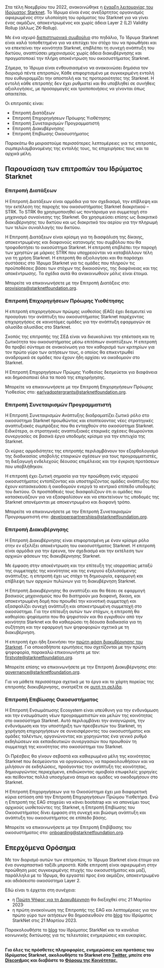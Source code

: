 Στα τέλη Νοεμβρίου του 2022, ανακοινώθηκε η [έναρξη λειτουργίας του Ιδρύματος Starknet](https://medium.com/starkware/introducing-the-starknet-foundation-bd4b4379fbb). Το Ίδρυμα είναι ένας ανεξάρτητος οργανισμός αφιερωμένος στην υλοποίηση του οράματος του Starknet για να γίνει ένας ακμάζων, αποκεντρωμένος και χωρίς άδεια Layer 2 (L2) Validity Rollup (άλλως ZK-Rollup). 

Με ένα ισχυρό [διεπιστημονικό συμβούλιο](https://medium.com/starknet-foundation/welcome-to-the-world-starknet-foundation-7bd55d5dbc59) στο πηδάλιο, Το Ίδρυμα Starknet είναι καλά τοποθετημένο για να επιτύχει τον στόχο του να προωθήσει και να επεκτείνει την κοινότητα Starknet, επιβλέπει τη συνεχή ανάπτυξη του δικτύου, αναπτύσσει μηχανισμούς χωρίς άδεια διακυβέρνησης και πραγματοποιεί την πλήρη αποκέντρωση του οικοσυστήματος Starknet. 

Σήμερα, το Ίδρυμα είναι ενθουσιασμένο να ανακοινώσει δημόσια τον διορισμό πέντε επιτροπών, Κάθε επιφορτισμένο με συγκεκριμένη εντολή που ευθυγραμμίζει την αποστολή και τις προτεραιότητες της Starknet. Η εντολή κάθε επιτροπής δεν έχει ρυθμιστεί και θα υποβληθεί σε συνήθεις αξιολογήσεις, με προσαρμογές και τροποποιήσεις να γίνονται όπως απαιτείται.

Οι επιτροπές είναι:

* Επιτροπή Διατάξεων
* Επιτροπή Επιχορηγήσεων Πρόωρης Υιοθέτησης
* Επιτροπή Συνεταιρισμών Προγραμματιστή
* Επιτροπή Διακυβέρνησης
* Επιτροπή Επιβίωσης Οικοσυστήματος

Παρακάτω θα μοιραστούμε περισσότερες λεπτομέρειες για τις επιτροπές, συμπεριλαμβανομένης της εντολής τους, τις επιχειρήσεις τους και τα αρχικά μέλη.

## Παρουσίαση των επιτροπών του Ιδρύματος Starknet 

### Επιτροπή Διατάξεων

Η Επιτροπή Διατάξεων είναι αρμόδια για τον σχεδιασμό, την επίβλεψη και την εκτέλεση της παροχής του οικοσυστήματος Starknet διακριτικού – STRK. Το STRK θα χρησιμοποιηθεί ως ποντάρισμα για συμμετοχή στο μηχανισμό συναίνεσης της Starknet. Θα χρησιμεύσει επίσης ως διακριτικό διακυβέρνησης του δικτύου και ως διακριτικό του αερίου για την πληρωμή των τελών συναλλαγής του δικτύου. 

Η Επιτροπή Διατάξεων είναι κρίσιμη για τη διασφάλιση της δίκαιης, αποκεντρωμένης και διαφανούς κατανομής του συμβόλου που θα τροφοδοτήσει το οικοσύστημα Starknet. Η επιτροπή επιβλέπει την παροχή των χρηστών με μάρκες STRK που υποχρεούνται να καταβάλλουν τέλη για τη χρήση Starknet. Η επιτροπή θα αξιολογήσει και θα παράσχει συστάσεις στο Ίδρυμα Starknet για τις ομάδες που πληρούν τις προϋποθέσεις βάσει των στόχων της δικαιοσύνης, της διαφάνειας και της αποκέντρωσης. Τα σχέδια αυτά θα ανακοινωθούν μόλις είναι έτοιμα.

Μπορείτε να επικοινωνήσετε με την Επιτροπή Διατάξεις στο: [provisions@starknetfoundation.org](mailto:provisions@starknetfoundation.org).

### Επιτροπή Επιχορηγήσεων Πρόωρης Υιοθέτησης

Η επιτροπή επιχορηγήσεων πρώιμης υιοθεσίας (EAG) έχει δεσμευτεί να προαγάγει την ανάπτυξη του οικοσυστήματος Starknet παρέχοντας επιχορηγήσεις σε καινοτόμες ομάδες για την ανάπτυξη εφαρμογών σε αλυσίδα αλυσίδας στο Starknet. 

Σκοπός της επιτροπής της ΣΕΔ είναι να διευκολύνει την επέκταση και τη ζωτικότητα του οικοσυστήματος μέσω επιτόπιων αναπτύξεων. Η επιτροπή θα προβεί σύντομα σε ανακοίνωση για τον καθορισμό των κριτηρίων για τον πρώτο γύρο των αιτήσεων τους, ο οποίος θα επικεντρωθεί αναδρομικά σε ομάδες που έχουν ήδη αρχίσει να οικοδομούν στο Starknet. 

Η Επιτροπή Επιχορηγήσεων Πρώιμης Υιοθεσίας δεσμεύεται για διαφάνεια και δημοσιοποιεί όλα τα ποσά της επιχορήγησης.

Μπορείτε να επικοινωνήσετε με την Επιτροπή Επιχορηγήσεων Πρόωρης Υιοθεσίας στο: [earlyadoptergrants@starknetfoundation.org](earlyadoptergrants@starknetfoundation.org).

### Επιτροπή Συνεταιρισμών Προγραμματιστή

Η Επιτροπή Συνεταιρισμών Ανάπτυξης διαδραματίζει ζωτικό ρόλο στο οικοσύστημα Starknet προωθώντας και εποπτεύοντας νέες στρατηγικές αναπτυξιακές συμπράξεις που θα ενταχθούν στο οικοσύστημα Starknet. Ειδικότερα, οι στρατηγικές αναπτυξιακές εταιρικές σχέσεις θεωρούνται συνεργασίες σε βασικά έργα υποδομής κρίσιμα για την επιτυχία της Starknet.

Οι κύριες αρμοδιότητες της επιτροπής περιλαμβάνουν τον εξορθολογισμό της διαδικασίας υποβολής εταιρικών σχέσεων για τους προγραμματιστές, τη διεξαγωγή ενδελεχούς δέουσας επιμέλειας και την έγκριση προτάσεων που υποβλήθηκαν. 

Η επιτροπή έχει ζωτική σημασία για την προώθηση ενός ισχυρού οικοσυστήματος εντοπίζοντας και υποστηρίζοντας ομάδες ανάπτυξης που έχουν κατασκευάσει ή οικοδομούν ενεργά το κεντρικό επίπεδο υποδομής του δικτύου. Οι προσπάθειές τους διασφαλίζουν ότι οι ομάδες που κατασκευάζουν για να εξασφαλίσουν και να επεκτείνουν τις υποδομές της Starknet απονέμονται με αποκεντρωμένο και διαφανή τρόπο. 

Μπορείτε να επικοινωνήσετε με την Επιτροπή Συνεταιρισμών Προγραμματιστή στο: [developerpartnerships@starknetfoundation.org](mailto:developerpartnerships@starknetfoundation.org).

### Επιτροπή Διακυβέρνησης

Η Επιτροπή Διακυβέρνησης είναι επιφορτισμένη με έναν κρίσιμο ρόλο στην εν εξελίξει αποκέντρωση του οικοσυστήματος Starknet. Η επιτροπή είναι αρμόδια για την έρευνα, τον σχεδιασμό και την εκτέλεση των αρχικών φάσεων της διακυβέρνησης Starknet. 

Με έμφαση στην αποκέντρωση και την επίτευξη της ισορροπίας μεταξύ της συμμετοχής της κοινότητας και της ενεργού εξελισσόμενης ανάπτυξης. η επιτροπή έχει ως στόχο τη δημιουργία, εφαρμογή και επίβλεψη των αρχικών πυλώνων για τη διακυβέρνηση Starknet. 

Η Επιτροπή Διακυβέρνησης θα αναπτύξει και θα θέσει σε εφαρμογή βασικούς μηχανισμούς που θα διατηρούν μια διαφανή, δίκαιη, και αποκεντρωμένη δομή που προωθεί την κοινοτική συμμετοχή και εξασφαλίζει συνεχή ανάπτυξη και αποκεντρωμένη συμμετοχή στο οικοσύστημα. Για την επίτευξη αυτών των στόχων, η επιτροπή θα καθορίσει ψηφίσματα που θα ψηφιστούν και θα εγκριθούν από την κοινότητα Starknet και θα καθιερώσει τη δέουσα διαδικασία για τη συζήτηση και την εφαρμογή των ψηφοφοριών σχετικά με τη διακυβέρνηση. 

Η επιτροπή έχει ήδη ξεκινήσει την [πρώτη φάση διακυβέρνησης του Starknet](https://community.starknet.io/t/starknet-foundation-delegation-for-the-first-vote/11820). Για οποιεσδήποτε ερωτήσεις που σχετίζονται με την πρώτη ψηφοφορία, παρακαλώ επικοινωνήστε με τον: [firstvote@starknetfoundation.org](mailto:firstvote@starknetfoundation.org).

Μπορείτε επίσης να επικοινωνήσετε με την Επιτροπή Διακυβέρνησης στο: [governance@starknetfoundation.org](mailto:governance@starknetfoundation.org). 

Για να μάθετε περισσότερα σχετικά με το έργο και το χάρτη πορείας της επιτροπής διακυβέρνησης, ανατρέξτε σε [αυτή τη σελίδα](https://www.starknet.io/en/posts/governance).

### Επιτροπή Επιβίωσης Οικοσυστήματος

Η Επιτροπή Ενσωμάτωσης Ecosystem είναι υπεύθυνη για την ενδυνάμωση και την ενσωμάτωση νέων προγραμματιστών και μελών της κοινότητας στο οικοσύστημα Starknet. Αυτό περιλαμβάνει την αναγνώριση, την ενδυνάμωση και την υποστήριξη των πρεσβευτών του Starknet, τη χορήγηση επιχορηγήσεων σε συνεισφέροντες του οικοσυστήματος και ομάδες ταλέντων, οργανώνοντας και χορηγώντας ένα γενικό ρυθμό εκδηλώσεων και εκπαιδευτικών συνεργασιών που προωθούν τη συμμετοχή της κοινότητας στο οικοσύστημα του Starknet. 

Οι Πρέσβεις θα γίνουν σεβαστά και καθιερωμένα μέλη της κοινότητας Starknet που δεσμεύονται να οργανώσουν, να παρακολουθήσουν και να μιλήσουν σε εκδηλώσεις, προάγοντας την ανάπτυξη της κοινότητας, δημιουργώντας περιεχόμενο, επιδιώκοντας αμοιβαία επωφελείς χορηγίες και πείθοντας πολλά υποσχόμενα άτομα και ομάδες να οικοδομήσουν στο Starknet.

Η Επιτροπή Επιχορηγήσεων για το Οικοσύστημα έχει μια διαφορετική κύρια εστίαση από την Επιτροπή Επιχορηγήσεων Πρώιμου Υιοθετήρα. Ενώ η Επιτροπή της EAG στοχεύει να κάνει bootstrap και να απονείμει τους αρχικούς υιοθετούντες της Starknet, η Επιτροπή Επιβίωσης του Οικοσυστήματος δίνει έμφαση στη συνεχή και βιώσιμη ανάπτυξη και ανάπτυξη του οικοσυστήματος σε επίπεδο βάσης. 

Μπορείτε να επικοινωνήσετε με την Επιτροπή Επιβίβασης του οικοσυστήματος στο: [onboarding@starknetfoundation.org](mailto:onboarding@starknetfoundation.org).

## Επερχόμενα Ορόσημα

Με τον διορισμό αυτών των επιτροπών, το Ίδρυμα Starknet είναι έτοιμο για ένα συναρπαστικό ταξίδι μπροστά. Κάθε επιτροπή είναι αφιερωμένη στην προώθηση μιας συγκεκριμένης πτυχής του οικοσυστήματος και μαζί, παράλληλα με το Ίδρυμα, θα εργαστεί προς ένα ακμάζον, αποκεντρωμένο και αδιάσειστο οικοσύστημα Layer 2.  

Εδώ είναι τι έρχεται στη συνέχεια: 

* η [Πρώτη Ψήφος για τη Διακυβέρνηση](https://community.starknet.io/t/starknet-foundation-delegation-for-the-first-vote/11820) θα διεξαχθεί στις 21 Μαρτίου 2023·
* η πρώτη ανακοίνωση της Επιτροπής της EAG και λεπτομέρειες για τον πρώτο γύρο των αιτήσεων θα δημοσιευθούν στο [blog](https://www.starknet.io/en/posts/foundation) του Ιδρύματος StarkNet στις 21 Μαρτίου 2023.

Παρακολουθήστε το [blog](https://www.starknet.io/en/posts/foundation) του Ιδρύματος StarkNet και τα κανάλια κοινωνικής δικτύωσης για τις τελευταίες ενημερώσεις και ευκαιρίες.

**\
Για όλες τις πρόσθετες πληροφορίες, ενημερώσεις και προτάσεις του Ιδρύματος Starknet, ακολουθήστε το Starknet στο [Twitter](https://twitter.com/Starknet), μπείτε στο [Discord](http://starknet.io/discord)μας και διαβάστε το [Φόρουμ της Κοινότητας.](https://community.starknet.io/)**